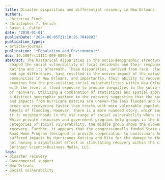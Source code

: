 ```yaml
---
title: Disaster disparities and differential recovery in New Orleans
authors:
- Christina Finch
- Christopher T. Emrich
- Susan L. Cutter
date: '2010-01-01'
publishDate: '2024-06-05T21:10:26.704888Z'
publication_types:
- article-journal
publication: '*Population and Environment*'
doi: 10.1007/s11111-009-0099-8
abstract: The historical disparities in the socio-demographic structure of New Orleans
  shaped the social vulnerability of local residents and their responses to Hurricane
  Katrina and its aftermath. These disparities, derived from race, class, gender,
  and age differences, have resulted in the uneven impact of the catastrophe on various
  communities in New Orleans, and importantly, their ability to recover. This article
  examines how the pre-existing social vulnerabilities within New Orleans interacted
  with the level of flood exposure to produce inequities in the socio-spatial patterns
  of recovery. Utilizing a combination of statistical and spatial approaches, we found
  a distinct geographic pattern to the recovery suggesting that the social burdens
  and impacts from Hurricane Katrina are uneven-the less flooded and less vulnerable
  areas are recovering faster than tracts with more vulnerable populations and higher
  levels of flooding. However, there is a more nuanced story, which suggests that
  it is neighborhoods in the mid-range of social vulnerability where recovery is lagging.
  While private resources and government programs help groups in the high and low
  categories of social vulnerability, the middle group shows the slowest rates of
  recovery. Further, it appears that the congressionally funded State of Louisiana
  Road Home Program (designed to provide compensation to Louisiana's homeowners who
  suffered impacts by Hurricanes Katrina and Rita for the damage to their home) is
  not having a significant effect in stimulating recovery within the city. © 2010
  Springer Science+Business Media, LLC.
tags:
- Disaster recovery
- Governmental support
- New Orleans
- Social vulnerability
---
```

